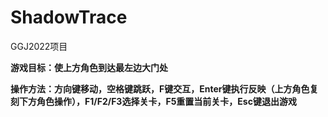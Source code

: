 # ShadowTrace
GGJ2022项目



**游戏目标：使上方角色到达最左边大门处**

**操作方法：方向键移动，空格键跳跃，F键交互，Enter键执行反映（上方角色复刻下方角色操作），F1/F2/F3选择关卡，F5重置当前关卡，Esc键退出游戏**

